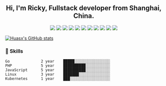 <h2 align="center">Hi, I'm Ricky, Fullstack developer from Shanghai, China.</h2>

<p align="center">
<img src="https://img.shields.io/badge/OS-Linux-informational?style=flat&logo=linux&logoColor=white&color=2bbc8a" />
<img src="https://img.shields.io/badge/OS-MacOs-informational?style=flat&logo=macos&logoColor=white&color=2bbc8a" />
<img src="https://img.shields.io/badge/Code-Golang-informational?style=flat&logo=go&logoColor=white&color=2bbc8a" />
<img src="https://img.shields.io/badge/Code-PHP-informational?style=flat&logo=php&logoColor=white&color=2bbc8a" />
<img src="https://img.shields.io/badge/Code-JavaScript-informational?style=flat&logo=javascript&logoColor=white&color=2bbc8a" />
<img src="https://img.shields.io/badge/Code-React-informational?style=flat&logo=React&logoColor=white&color=2bbc8a" />
<img src="https://img.shields.io/badge/Shell-Bash-informational?style=flat&logo=gnu-bash&logoColor=white&color=2bbc8a" />
<img src="https://img.shields.io/badge/Tools-MySQL-informational?style=flat&logo=MySQL&logoColor=white&color=2bbc8a" />
<img src="https://img.shields.io/badge/Tools-Redis-informational?style=flat&logo=redis&logoColor=white&color=2bbc8a" />
<img src="https://img.shields.io/badge/Tools-Docker-informational?style=flat&logo=docker&logoColor=white&color=2bbc8a" />
<img src="https://img.shields.io/badge/Tools-Kubernetes-informational?style=flat&logo=kubernetes&logoColor=white&color=2bbc8a" />
</p>

[![Huasx's GitHub stats](https://github-readme-stats.vercel.app/api?username=huasx)](https://github.com/huasx/github-readme-stats)

### 🎯 Skills
```
Go              2 year    █████░░░░░░░░░░░░░░░░  
PHP             5 year    ██████████░░░░░░░░░░░
JavaScript      5 year    ██████████░░░░░░░░░░░
Linux           3 year    ███████░░░░░░░░░░░░░░
Kubernetes      1 year    ███░░░░░░░░░░░░░░░░░░
```


